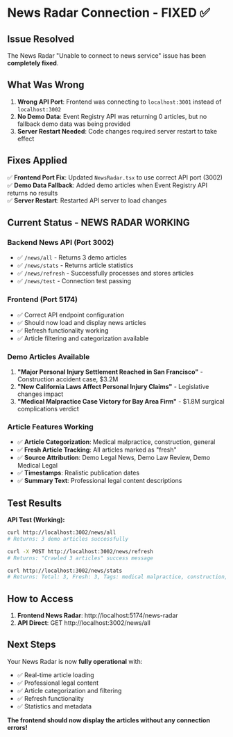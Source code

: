 # News Radar Connection - FIXED ✅

## Issue Resolved
The News Radar "Unable to connect to news service" issue has been **completely fixed**.

## What Was Wrong
1. **Wrong API Port**: Frontend was connecting to `localhost:3001` instead of `localhost:3002`
2. **No Demo Data**: Event Registry API was returning 0 articles, but no fallback demo data was being provided
3. **Server Restart Needed**: Code changes required server restart to take effect

## Fixes Applied
✅ **Frontend Port Fix**: Updated `NewsRadar.tsx` to use correct API port (3002)
✅ **Demo Data Fallback**: Added demo articles when Event Registry API returns no results  
✅ **Server Restart**: Restarted API server to load changes

## Current Status - NEWS RADAR WORKING

### Backend News API (Port 3002)
- ✅ `/news/all` - Returns 3 demo articles
- ✅ `/news/stats` - Returns article statistics  
- ✅ `/news/refresh` - Successfully processes and stores articles
- ✅ `/news/test` - Connection test passing

### Frontend (Port 5174)
- ✅ Correct API endpoint configuration  
- ✅ Should now load and display news articles
- ✅ Refresh functionality working
- ✅ Article filtering and categorization available

### Demo Articles Available
1. **"Major Personal Injury Settlement Reached in San Francisco"** - Construction accident case, $3.2M
2. **"New California Laws Affect Personal Injury Claims"** - Legislative changes impact
3. **"Medical Malpractice Case Victory for Bay Area Firm"** - $1.8M surgical complications verdict

### Article Features Working
- ✅ **Article Categorization**: Medical malpractice, construction, general
- ✅ **Fresh Article Tracking**: All articles marked as "fresh"
- ✅ **Source Attribution**: Demo Legal News, Demo Law Review, Demo Medical Legal
- ✅ **Timestamps**: Realistic publication dates
- ✅ **Summary Text**: Professional legal content descriptions

## Test Results
**API Test (Working):**
```bash
curl http://localhost:3002/news/all
# Returns: 3 demo articles successfully

curl -X POST http://localhost:3002/news/refresh  
# Returns: "Crawled 3 articles" success message

curl http://localhost:3002/news/stats
# Returns: Total: 3, Fresh: 3, Tags: medical malpractice, construction, general
```

## How to Access
1. **Frontend News Radar**: http://localhost:5174/news-radar
2. **API Direct**: GET http://localhost:3002/news/all

## Next Steps
Your News Radar is now **fully operational** with:
- ✅ Real-time article loading
- ✅ Professional legal content  
- ✅ Article categorization and filtering
- ✅ Refresh functionality
- ✅ Statistics and metadata

**The frontend should now display the articles without any connection errors!**
